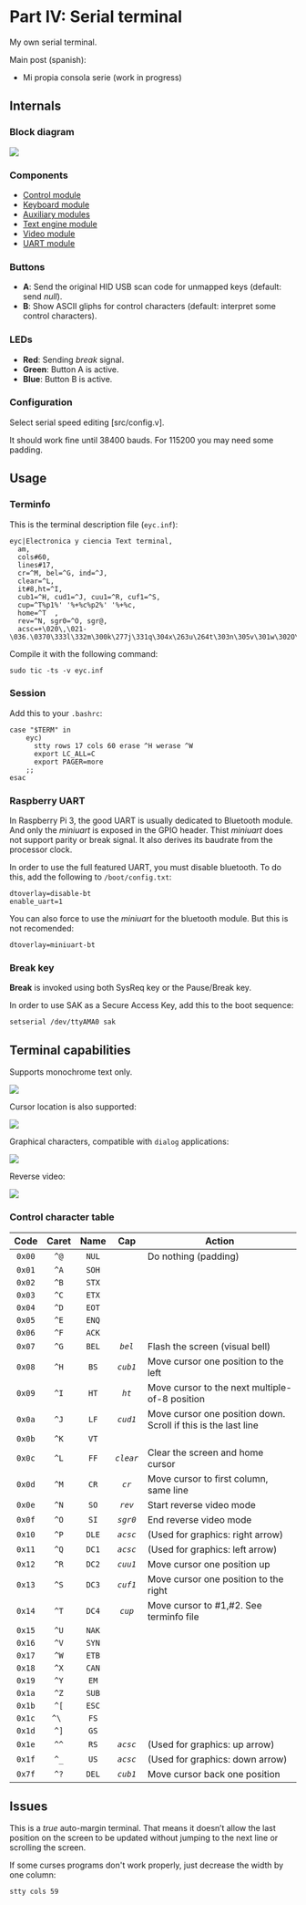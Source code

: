 # Part IV: Serial terminal

My own serial terminal.

Main post (spanish):

- Mi propia consola serie (work in progress)

## Internals

### Block diagram

![](https://www.electronicayciencia.com/assets/2024/01/consola-serie/img/serterm.svg)

### Components

- [Control module](src/control/README.md)
- [Keyboard module](src/keyb/README.md)
- [Auxiliary modules](src/misc/README.md)
- [Text engine module](src/text/README.md)
- [Video module](src/video/README.md)
- [UART module](src/uart/README.md)

### Buttons

- **A**: Send the original HID USB scan code for unmapped keys (default: send *null*).
- **B**: Show ASCII gliphs for control characters (default: interpret some control characters).

### LEDs

- **Red**: Sending *break* signal.
- **Green**: Button A is active.
- **Blue**: Button B is active.

### Configuration

Select serial speed editing [src/config.v].

It should work fine until 38400 bauds. For 115200 you may need some padding.

## Usage

### Terminfo

This is the terminal description file (`eyc.inf`):

    eyc|Electronica y ciencia Text terminal,
      am,
      cols#60,
      lines#17,
      cr=^M, bel=^G, ind=^J,
      clear=^L,
      it#8,ht=^I,
      cub1=^H, cud1=^J, cuu1=^R, cuf1=^S,
      cup=^T%p1%' '%+%c%p2%' '%+%c,
      home=^T  ,
      rev=^N, sgr0=^O, sgr@,
      acsc=+\020\,\021-\036.\0370\333l\332m\300k\277j\331q\304x\263u\264t\303n\305v\301w\302O\333a\261o\337s\334,

Compile it with the following command:

    sudo tic -ts -v eyc.inf

### Session

Add this to your `.bashrc`:

```
case "$TERM" in
    eyc)
      stty rows 17 cols 60 erase ^H werase ^W
      export LC_ALL=C
      export PAGER=more
    ;;
esac
```

### Raspberry UART

In Raspberry Pi 3, the good UART is usually dedicated to Bluetooth module. And only the *miniuart* is exposed in the GPIO header. Thist *miniuart* does not support parity or break signal. It also derives its baudrate from the processor clock.

In order to use the full featured UART, you must disable bluetooth. To do this, add the following to `/boot/config.txt`:

```
dtoverlay=disable-bt
enable_uart=1
```

You can also force to use the *miniuart* for the bluetooth module. But this is not recomended:

```
dtoverlay=miniuart-bt
```


### Break key

**Break** is invoked using both SysReq key or the Pause/Break key.

In order to use SAK as a Secure Access Key, add this to the boot sequence:

```
setserial /dev/ttyAMA0 sak
```


## Terminal capabilities

Supports monochrome text only.

![](https://www.electronicayciencia.com/assets/2024/01/consola-serie/img/screen_login.jpg)

Cursor location is also supported:

![](https://www.electronicayciencia.com/assets/2024/01/consola-serie/img/screen_vi.jpg)

Graphical characters, compatible with `dialog` applications:

![](https://www.electronicayciencia.com/assets/2024/01/consola-serie/img/screen_dialog.jpg)

Reverse video:

![](https://www.electronicayciencia.com/assets/2024/01/consola-serie/img/screen_mc.jpg)


### Control character table

| Code |Caret | Name  | Cap       | Action
|:----:|:----:|:-----:|:---------:|------------------------
|`0x00`| `^@` | `NUL` |           | Do nothing (padding)
|`0x01`| `^A` | `SOH` |           |
|`0x02`| `^B` | `STX` |           |
|`0x03`| `^C` | `ETX` |           |
|`0x04`| `^D` | `EOT` |           |
|`0x05`| `^E` | `ENQ` |           |
|`0x06`| `^F` | `ACK` |           |
|`0x07`| `^G` | `BEL` | *`bel`*   | Flash the screen (visual bell)
|`0x08`| `^H` | `BS`  | *`cub1`*  | Move cursor one position to the left
|`0x09`| `^I` | `HT`  | *`ht`*    | Move cursor to the next multiple-of-8 position
|`0x0a`| `^J` | `LF`  | *`cud1`*  | Move cursor one position down. Scroll if this is the last line
|`0x0b`| `^K` | `VT`  |           |
|`0x0c`| `^L` | `FF`  | *`clear`* | Clear the screen and home cursor
|`0x0d`| `^M` | `CR`  | *`cr`*    | Move cursor to first column, same line
|`0x0e`| `^N` | `SO`  | *`rev`*   | Start reverse video mode
|`0x0f`| `^O` | `SI`  | *`sgr0`*  | End reverse video mode
|`0x10`| `^P` | `DLE` | *`acsc`*  | (Used for graphics: right arrow)
|`0x11`| `^Q` | `DC1` | *`acsc`*  | (Used for graphics: left arrow)
|`0x12`| `^R` | `DC2` | *`cuu1`*  | Move cursor one position up
|`0x13`| `^S` | `DC3` | *`cuf1`*  | Move cursor one position to the right
|`0x14`| `^T` | `DC4` | *`cup`*   | Move cursor to #1,#2. See terminfo file
|`0x15`| `^U` | `NAK` |           |
|`0x16`| `^V` | `SYN` |           |
|`0x17`| `^W` | `ETB` |           |
|`0x18`| `^X` | `CAN` |           |
|`0x19`| `^Y` | `EM`  |           |
|`0x1a`| `^Z` | `SUB` |           |
|`0x1b`| `^[` | `ESC` |           |
|`0x1c`| `^\ `| `FS`  |           |
|`0x1d`| `^]` | `GS`  |           |
|`0x1e`| `^^` | `RS`  | *`acsc`*  | (Used for graphics: up arrow)
|`0x1f`| `^_` | `US`  | *`acsc`*  | (Used for graphics: down arrow)
|`0x7f`| `^?` | `DEL` | *`cub1`*  | Move cursor back one position


## Issues

This is a *true* auto-margin terminal. That means it doesn’t allow the last position on the screen to be updated without jumping to the next line or scrolling the screen.

If some curses programs don't work properly, just decrease the width by one column:

    stty cols 59

